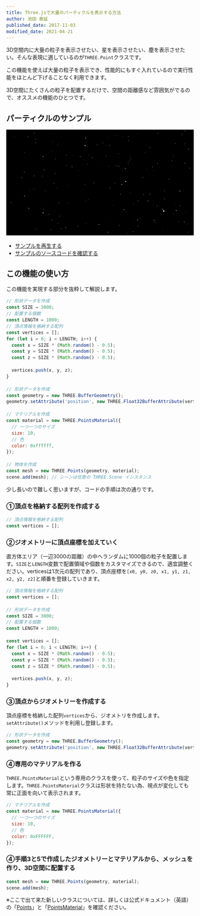 ```yaml
---
title: Three.jsで大量のパーティクルを表示する方法
author: 池田 泰延
published_date: 2017-11-03
modified_date: 2021-04-21
---
```


3D空間内に大量の粒子を表示させたい、星を表示させたい、塵を表示させたい。そんな表現に適しているのが`THREE.Point`クラスです。

この機能を使えば大量の粒子を表示でき、性能的にもすぐ入れているので実行性能をほとんど下げることなく利用できます。

3D空間にたくさんの粒子を配置するだけで、空間の距離感など雰囲気がでるので、オススメの機能のひとつです。

## パーティクルのサンプル

![](../imgs/points.png)

- [サンプルを再生する](https://ics-creative.github.io/tutorial-three/samples/points.html)
- [サンプルのソースコードを確認する](../samples/points.html)


## この機能の使い方

この機能を実現する部分を抜粋して解説します。


```js
// 形状データを作成
const SIZE = 3000;
// 配置する個数
const LENGTH = 1000;
// 頂点情報を格納する配列
const vertices = [];
for (let i = 0; i < LENGTH; i++) {
  const x = SIZE * (Math.random() - 0.5);
  const y = SIZE * (Math.random() - 0.5);
  const z = SIZE * (Math.random() - 0.5);

  vertices.push(x, y, z);
}

// 形状データを作成
const geometry = new THREE.BufferGeometry();
geometry.setAttribute('position', new THREE.Float32BufferAttribute(vertices, 3));

// マテリアルを作成
const material = new THREE.PointsMaterial({
  // 一つ一つのサイズ
  size: 10,
  // 色
  color: 0xffffff,
});

// 物体を作成
const mesh = new THREE.Points(geometry, material);
scene.add(mesh); // シーンは任意の THREE.Scene インスタンス
```


少し長いので難しく思いますが、コードの手順は次の通りです。

### ①頂点を格納する配列を作成する

```js
// 頂点情報を格納する配列
const vertices = [];
```

### ②ジオメトリーに頂点座標を加えていく

直方体エリア（一辺3000の距離）の中へランダムに1000個の粒子を配置します。`SIZE`と`LENGTH`変数で配置領域や個数をカスタマイズできるので、適宜調整ください。verticesは1次元の配列であり、頂点座標を`[x0, y0, z0, x1, y1, z1, x2, y2, z2]`と順番を登録していきます。


```js
// 頂点情報を格納する配列
const vertices = [];

// 形状データを作成
const SIZE = 3000;
// 配置する個数
const LENGTH = 1000;

const vertices = [];
for (let i = 0; i < LENGTH; i++) {
  const x = SIZE * (Math.random() - 0.5);
  const y = SIZE * (Math.random() - 0.5);
  const z = SIZE * (Math.random() - 0.5);

  vertices.push(x, y, z);
}
```

### ③頂点からジオメトリーを作成する

頂点座標を格納した配列`vertices`から、ジオメトリを作成します。`setAttribute()`メソッドを利用し登録します。

```js
// 形状データを作成
const geometry = new THREE.BufferGeometry();
geometry.setAttribute('position', new THREE.Float32BufferAttribute(vertices, 3));
```

### ④専用のマテリアルを作る

`THREE.PointsMaterial`という専用のクラスを使って、粒子のサイズや色を指定します。`THREE.PointsMaterial`クラスは形状を持たない為、視点が変化しても常に正面を向いて表示されます。

```js
// マテリアルを作成
const material = new THREE.PointsMaterial({
  // 一つ一つのサイズ
  size: 10,
  // 色
  color: 0xFFFFFF,
});
```
### ④手順3と5で作成したジオメトリーとマテリアルから、メッシュを作り、3D空間に配置する

```js
const mesh = new THREE.Points(geometry, material);
scene.add(mesh);
```




※ここで出て来た新しいクラスについては、詳しくは公式ドキュメント（英語）の「[Points](https://threejs.org/docs/#api/objects/Points)」と「[PointsMaterial](https://threejs.org/docs/#api/materials/PointsMaterial)」を確認ください。

